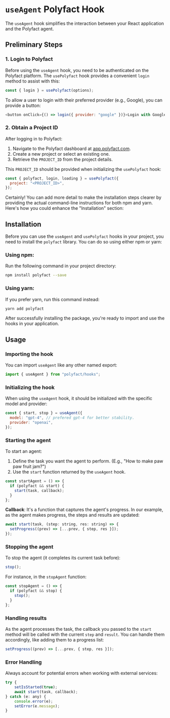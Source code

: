 # `useAgent` Polyfact Hook

The `useAgent` hook simplifies the interaction between your React application and the Polyfact agent.

## Preliminary Steps

### 1. Login to Polyfact

Before using the `useAgent` hook, you need to be authenticated on the Polyfact platform. The `usePolyfact` hook provides a convenient `login` method to assist with this:

```javascript
const { login } = usePolyfact(options);
```

To allow a user to login with their preferred provider (e.g., Google), you can provide a button:

```javascript
<button onClick={() => login({ provider: "google" })}>Login with Google</button>
```

### 2. Obtain a Project ID

After logging in to Polyfact:

1. Navigate to the Polyfact dashboard at [app.polyfact.com](https://app.polyfact.com).
2. Create a new project or select an existing one.
3. Retrieve the `PROJECT_ID` from the project details.

This `PROJECT_ID` should be provided when initializing the `usePolyfact` hook:

```javascript
const { polyfact, login, loading } = usePolyfact({
  project: "<PROJECT_ID>",
});
```

Certainly! You can add more detail to make the installation steps clearer by providing the actual command-line instructions for both npm and yarn. Here's how you could enhance the "Installation" section:

## Installation

Before you can use the `useAgent` and `usePolyfact` hooks in your project, you need to install the `polyfact` library. You can do so using either npm or yarn:

### Using npm:

Run the following command in your project directory:

```bash
npm install polyfact --save
```

### Using yarn:

If you prefer yarn, run this command instead:

```bash
yarn add polyfact
```

After successfully installing the package, you're ready to import and use the hooks in your application.

## Usage

### Importing the hook

You can import `useAgent` like any other named export:

```javascript
import { useAgent } from "polyfact/hooks";
```

### Initializing the hook

When using the `useAgent` hook, it should be initialized with the specific model and provider:

```javascript
const { start, stop } = useAgent({
  model: "gpt-4", // prefered gpt-4 for better stability.
  provider: "openai",
});
```

### Starting the agent

To start an agent:

1. Define the task you want the agent to perform. (E.g., "How to make paw paw fruit jam?")
2. Use the `start` function returned by the `useAgent` hook.

```javascript
const startAgent = () => {
  if (polyfact && start) {
    start(task, callback);
  }
};
```

**Callback**: It's a function that captures the agent's progress. In our example, as the agent makes progress, the steps and results are updated:

```javascript
await start(task, (step: string, res: string) => {
  setProgress((prev) => [...prev, { step, res }]);
});
```

### Stopping the agent

To stop the agent (it completes its current task before):

```javascript
stop();
```

For instance, in the `stopAgent` function:

```javascript
const stopAgent = () => {
  if (polyfact && stop) {
    stop();
  }
};
```

### Handling results

As the agent processes the task, the callback you passed to the `start` method will be called with the current `step` and `result`. You can handle them accordingly, like adding them to a progress list:

```javascript
setProgress((prev) => [...prev, { step, res }]);
```

### Error Handling

Always account for potential errors when working with external services:

```javascript
try {
    setIsStarted(true);
    await start(task, callback);
} catch (e: any) {
    console.error(e);
    setError(e.message);
}
```
